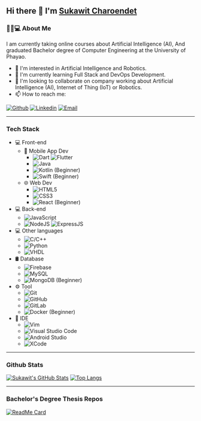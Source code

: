 ## Hi there 👋 I'm [Sukawit Charoendet](https://github.com/skwcrd)

### 👨🏻💻 About Me
I am currently taking online courses about Artificial Intelligence (AI), And graduated Bachelor degree of Computer Engineering at the University of Phayao.
- 👀 I'm interested in Artificial Intelligence and Robotics.
- 🌱 I'm currently learning Full Stack and DevOps Development.
- 💞️ I'm looking to collaborate on company working about Artificial Intelligence (AI), Internet of Thing (IoT) or Robotics.
- 📫 How to reach me:

[![Github](https://img.shields.io/badge/-Github-000?style=flat&logo=Github&logoColor=white)](https://github.com/skwcrd)
[![Linkedin](https://img.shields.io/badge/-LinkedIn-blue?style=flat&logo=Linkedin&logoColor=white)](https://www.linkedin.com/in/skwcrd)
[![Email](https://img.shields.io/badge/-Email-c14438?style=flat&logo=Gmail&logoColor=white)](mailto:sukawit.ch@hotmail.com)

---

### Tech Stack

- 💻 Front-end
  - 📱 Mobile App Dev
    - ![Dart](https://img.shields.io/badge/-Dart-1572B6?style=flat&logo=dart&logoColor=white) ![Flutter](https://img.shields.io/badge/-Flutter-1572B6?style=flat&logo=flutter&logoColor=white)
    - ![Java](https://img.shields.io/badge/-Java-F89820?style=flat&logo=Java&logoColor=white)
    - ![Kotlin](https://img.shields.io/badge/-Kotlin-333333?style=flat&logo=Kotlin) (Beginner)
    - ![Swift](https://img.shields.io/badge/-Swift-333333?style=flat&logo=Swift) (Beginner)
  - 🌐 Web Dev
    - ![HTML5](https://img.shields.io/badge/-HTML5-E34F26?style=flat&logo=HTML5&logoColor=white)
    - ![CSS3](https://img.shields.io/badge/-CSS3-1572B6?style=flat&logo=CSS3&logoColor=white)
    - ![React](https://img.shields.io/badge/-React-000000?style=flat&logo=react) (Beginner)
- 💻 Back-end
  - ![JavaScript](https://img.shields.io/badge/-JavaScript-eed718?style=flat&logo=javascript&logoColor=white)
  - ![NodeJS](https://img.shields.io/badge/-NodeJS-3C873A?style=flat&logo=node.js&logoColor=white) ![ExpressJS](https://img.shields.io/badge/-ExpressJS-787878?style=flat)
- 💻 Other languages
  - ![C/C++](https://img.shields.io/badge/-C%2FC++-659ad2?style=flat&logo=C%2B%2B&logoColor=white)
  - ![Python](https://img.shields.io/badge/-Python-333333?style=flat&logo=python)
  - ![VHDL](https://img.shields.io/badge/-VHDL-787878?style=flat)
- 🛢 Database
  - ![Firebase](https://img.shields.io/badge/-Firebase-FFA611?style=flat&logo=firebase&logoColor=white)
  - ![MySQL](https://img.shields.io/badge/-MySQL-F29111?style=flat&logo=mysql&logoColor=white)
  - ![MongoDB](https://img.shields.io/badge/-MongoDB-4DB33D?style=flat&logo=mongodb&logoColor=white) (Beginner)
- ⚙️ Tool
  - ![Git](https://img.shields.io/badge/-Git-F1502F?style=flat&logo=git&logoColor=white)
  - ![GitHub](https://img.shields.io/badge/-GitHub-000000?style=flat&logo=github&logoColor=white)
  - ![GitLab](https://img.shields.io/badge/-GitLab-333333?style=flat&logo=gitlab)
  - ![Docker](https://img.shields.io/badge/-Docker-1572B6?style=flat&logo=docker&logoColor=white) (Beginner)
- 🔧 IDE
  - ![Vim](https://img.shields.io/badge/-Vim-3C873A?style=flat&logo=vim&logoColor=white)
  - ![Visual Studio Code](https://img.shields.io/badge/-Visual%20Studio%20Code-007ACC?style=flat&logo=visual-studio-code&logoColor=white)
  - ![Android Studio](https://img.shields.io/badge/-Android%20Studio-333333?style=flat&logo=android-studio)
  - ![XCode](https://img.shields.io/badge/-XCode-333333?style=flat&logo=xcode)

---

### Github Stats

[![Sukawit's GitHub Stats](https://github-readme-stats.vercel.app/api?username=skwcrd&show_icons=true&hide_border=true)](https://github.com/skwcrd)
[![Top Langs](https://github-readme-stats.vercel.app/api/top-langs/?username=skwcrd&show_icons=true&layout=compact&hide_border=true)](https://github.com/skwcrd)

---

### Bachelor's Degree Thesis Repos

[![ReadMe Card](https://github-readme-stats.vercel.app/api/pin/?username=skwcrd&repo=long-life-burning&show_owner=true&hide_border=true)](https://github.com/skwcrd/long-life-burning)
